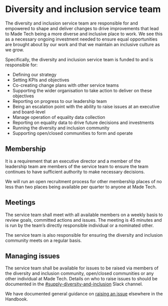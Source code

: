 # Diversity and inclusion service team

The diversity and inclusion service team are responsible for and empowered to shape and deliver changes to drive improvements that lead to Made Tech being a more diverse and inclusive place to work. We see this as a necessary ongoing investment needed to ensure equal opportunities are brought about by our work and that we maintain an inclusive culture as we grow.

Specifically, the diversity and inclusion service team is funded to and is responsible for:

- Defining our strategy
- Setting KPIs and objectives
- Co-creating change plans with other service teams
- Supporting the wider organisation to take action to deliver on these objectives
- Reporting on progress to our leadership team
- Being an escalation point with the ability to raise issues at an executive and board-level
- Manage operation of equality data collection
- Reporting on equality data to drive future decisions and investments
- Running the diversity and inclusion community
- Supporting open/closed communities to form and operate

## Membership

It is a requirement that an executive director and a member of the leadership team are members of the service team to ensure the team continues to have sufficient authority to make necessary decisions.

We will run an open recruitment process for other membership places of no less than two places being available per quarter to anyone at Made Tech.

## Meetings

The service team shall meet with all available members on a weekly basis to review goals, committed actions and issues. The meeting is 45 minutes and is run by the team’s directly responsible individual or a nominated other.

The service team is also responsible for ensuring the diversity and inclusion community  meets on a regular basis.

## Managing issues

The service team shall be available for issues to be raised via members of the diversity and inclusion community, open/closed communities or any other individual at Made Tech. Details on who to raise issues to should be documented in the [#supply-diversity-and-inclusion](https://madetechteam.slack.com/archives/CRAJF24CR) Slack channel.

We have documented general guidance on [raising an issue](../welfare/raising_an_issue.md) elsewhere in the Handbook.
